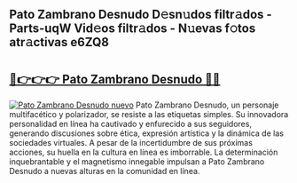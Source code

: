 ## Pato Zambrano Desnudo D𝚎sn𝚞dos filtr𝚊dos - Parts-uqW Vid𝚎os filtr𝚊dos - N𝚞evas f𝚘tos atr𝚊ctivas e6ZQ8

# <h2><a href="http://mbcgr3.tromn.icu/?c=Pato+Zambrano+Desnudo">🔗👉👉👉 Pato Zambrano Desnudo 🔗🔗</a></h2>

[![Pato Zambrano Desnudo nuevo](https://i.imgur.com/pEAQMta.gif)](http://mbcgr3.tromn.icu/?c=Pato+Zambrano+Desnudo)
Pato Zambrano Desnudo, un personaje multifacético y polarizador, se resiste a las etiquetas simples. Su innovadora personalidad en línea ha cautivado y enfurecido a sus seguidores, generando discusiones sobre ética, expresión artística y la dinámica de las sociedades virtuales. A pesar de la incertidumbre de sus próximas acciones, su huella en la cultura en línea es imborrable. La determinación inquebrantable y el magnetismo innegable impulsan a Pato Zambrano Desnudo a nuevas alturas en la comunidad en línea.
